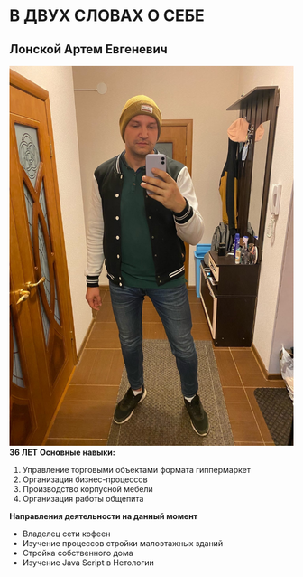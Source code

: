 # В ДВУХ СЛОВАХ О СЕБЕ
## Лонской Артем Евгеневич
![Фото](oOc8KAD7aNg.jpg)
**36 ЛЕТ**
**Основные навыки:**
1. Управление торговыми объектами формата гиппермаркет
2. Организация бизнес-процессов
3. Производство корпусной мебели
4. Организация работы общепита

**Направления деятельности на данный момент**
- Владелец сети кофеен
- Изучение процессов стройки малоэтажных зданий
- Стройка собственного дома
- Изучение Java Script в Нетологии
